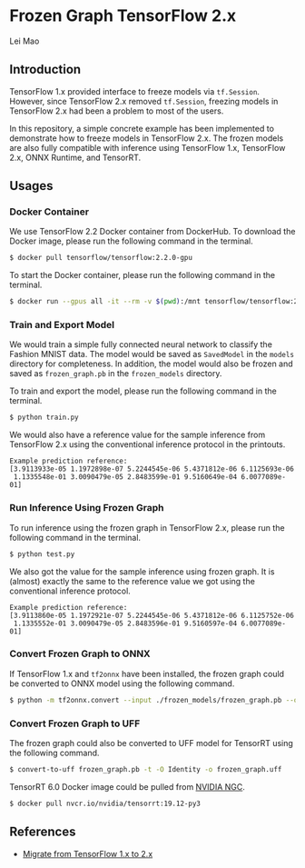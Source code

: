 # Frozen Graph TensorFlow 2.x

Lei Mao

## Introduction

TensorFlow 1.x provided interface to freeze models via `tf.Session`. However, since TensorFlow 2.x removed `tf.Session`, freezing models in TensorFlow 2.x had been a problem to most of the users.

In this repository, a simple concrete example has been implemented to demonstrate how to freeze models in TensorFlow 2.x. The frozen models are also fully compatible with inference using TensorFlow 1.x, TensorFlow 2.x, ONNX Runtime, and TensorRT. 

## Usages

### Docker Container

We use TensorFlow 2.2 Docker container from DockerHub. To download the Docker image, please run the following command in the terminal.

```bash
$ docker pull tensorflow/tensorflow:2.2.0-gpu
```

To start the Docker container, please run the following command in the terminal.

```bash
$ docker run --gpus all -it --rm -v $(pwd):/mnt tensorflow/tensorflow:2.2.0-gpu
```

### Train and Export Model

We would train a simple fully connected neural network to classify the Fashion MNIST data. The model would be saved as `SavedModel` in the `models` directory for completeness. In addition, the model would also be frozen and saved as `frozen_graph.pb` in the `frozen_models` directory.

To train and export the model, please run the following command in the terminal.

```bash
$ python train.py
```

We would also have a reference value for the sample inference from TensorFlow 2.x using the conventional inference protocol in the printouts.

```
Example prediction reference:
[3.9113933e-05 1.1972898e-07 5.2244545e-06 5.4371812e-06 6.1125693e-06
 1.1335548e-01 3.0090479e-05 2.8483599e-01 9.5160649e-04 6.0077089e-01]
```

### Run Inference Using Frozen Graph

To run inference using the frozen graph in TensorFlow 2.x, please run the following command in the terminal.

```bash
$ python test.py
```

We also got the value for the sample inference using frozen graph. It is (almost) exactly the same to the reference value we got using the conventional inference protocol. 

```
Example prediction reference:
[3.9113860e-05 1.1972921e-07 5.2244545e-06 5.4371812e-06 6.1125752e-06
 1.1335552e-01 3.0090479e-05 2.8483596e-01 9.5160597e-04 6.0077089e-01]
```

### Convert Frozen Graph to ONNX

If TensorFlow 1.x and `tf2onnx` have been installed, the frozen graph could be converted to ONNX model using the following command.

```bash
$ python -m tf2onnx.convert --input ./frozen_models/frozen_graph.pb --output model.onnx --outputs Identity:0 --inputs x:0
```

### Convert Frozen Graph to UFF

The frozen graph could also be converted to UFF model for TensorRT using the following command. 

```bash
$ convert-to-uff frozen_graph.pb -t -O Identity -o frozen_graph.uff
```

TensorRT 6.0 Docker image could be pulled from [NVIDIA NGC](https://ngc.nvidia.com/).

```bash
$ docker pull nvcr.io/nvidia/tensorrt:19.12-py3
```

## References

* [Migrate from TensorFlow 1.x to 2.x](https://www.tensorflow.org/guide/migrate)
